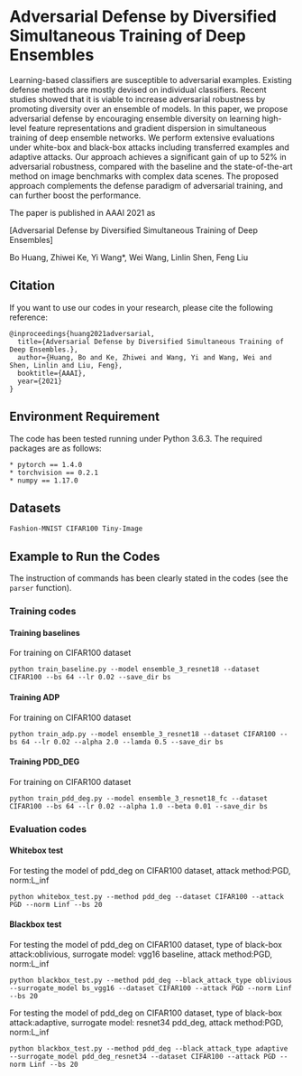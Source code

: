 # Adversarial Defense by Diversified Simultaneous Training of Deep Ensembles

Learning-based classifiers are susceptible to adversarial examples. Existing defense methods are mostly devised on individual classifiers. Recent studies showed that it is viable to increase adversarial robustness by promoting diversity over an ensemble of models. In this paper, we propose adversarial defense by encouraging ensemble diversity on learning high-level feature representations and gradient dispersion in simultaneous training of deep ensemble networks. We perform extensive evaluations under white-box and black-box attacks including transferred examples and adaptive attacks. Our approach achieves a significant gain of up to 52% in adversarial robustness, compared with the baseline and the state-of-the-art method on image benchmarks with complex data scenes. The proposed approach complements the defense paradigm of adversarial training, and can further boost the performance.

The paper is published in AAAI 2021 as

[Adversarial Defense by Diversified Simultaneous Training of Deep Ensembles]

Bo Huang, Zhiwei Ke, Yi Wang*, Wei Wang, Linlin Shen, Feng Liu


## Citation

If you want to use our codes in your research, please cite the following reference:
```
@inproceedings{huang2021adversarial,
  title={Adversarial Defense by Diversified Simultaneous Training of Deep Ensembles.},
  author={Huang, Bo and Ke, Zhiwei and Wang, Yi and Wang, Wei and Shen, Linlin and Liu, Feng},
  booktitle={AAAI},
  year={2021}
}
```

## Environment Requirement
The code has been tested running under Python 3.6.3. The required packages are as follows:
```
* pytorch == 1.4.0
* torchvision == 0.2.1
* numpy == 1.17.0
```

## Datasets
```
Fashion-MNIST CIFAR100 Tiny-Image
```

## Example to Run the Codes
The instruction of commands has been clearly stated in the codes (see the ```parser``` function).
### Training codes
#### Training baselines
For training on CIFAR100 dataset
```
python train_baseline.py --model ensemble_3_resnet18 --dataset CIFAR100 --bs 64 --lr 0.02 --save_dir bs
```
#### Training ADP
For training on CIFAR100 dataset
```
python train_adp.py --model ensemble_3_resnet18 --dataset CIFAR100 --bs 64 --lr 0.02 --alpha 2.0 --lamda 0.5 --save_dir bs
```
#### Training PDD_DEG
For training on CIFAR100 dataset
```
python train_pdd_deg.py --model ensemble_3_resnet18_fc --dataset CIFAR100 --bs 64 --lr 0.02 --alpha 1.0 --beta 0.01 --save_dir bs
```

### Evaluation codes
#### Whitebox test
For testing the model of pdd_deg on CIFAR100 dataset, attack method:PGD, norm:L_inf
```
python whitebox_test.py --method pdd_deg --dataset CIFAR100 --attack PGD --norm Linf --bs 20
```
#### Blackbox test
For testing the model of pdd_deg on CIFAR100 dataset, type of black-box attack:oblivious, surrogate model: vgg16 baseline, attack method:PGD, norm:L_inf
```
python blackbox_test.py --method pdd_deg --black_attack_type oblivious --surrogate_model bs_vgg16 --dataset CIFAR100 --attack PGD --norm Linf --bs 20
```
For testing the model of pdd_deg on CIFAR100 dataset, type of black-box attack:adaptive, surrogate model: resnet34 pdd_deg, attack method:PGD, norm:L_inf
```
python blackbox_test.py --method pdd_deg --black_attack_type adaptive --surrogate_model pdd_deg_resnet34 --dataset CIFAR100 --attack PGD --norm Linf --bs 20
```
